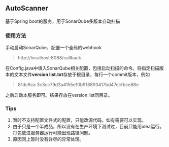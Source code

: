 ## AutoScanner

基于Spring boot的服务，用于SonarQube多版本自动扫描

### 使用方法

手动启动SonarQube，配置一个全局的webhook

> http://localhost:8088/callback

在Config.java中填入SonarQube相关配置，包括启动扫描的命令。将指定扫描版本的文本文件**version list.txt**存放于根目录，每行一个commit版本，例如

> 81dc6ca
> 3c3cc79d3a4155e10b918893417bd47ecfbce88e

之后启动本服务即可。结果存放在version list同目录。



### Tips

1. 暂时不支持配置文件式的配置，只能改源代码，如有需要可以实现。
2. 由于只是一个半成品，所以没有在生产环境下测试过，目前只能用idea运行。打包放进服务器运行可能出现路径问题。
3. 原因同上暂时没有详尽的异常处理。